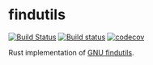 # findutils

[![Build Status](https://travis-ci.org/uutils/findutils.svg?branch=master)](https://travis-ci.org/uutils/findutils)
[![Build status](https://ci.appveyor.com/api/projects/status/wrmbs03dn6sb721e/branch/master?svg=true)](https://ci.appveyor.com/project/Arcterus/findutils/branch/master)
[![codecov](https://codecov.io/gh/uutils/findutils/branch/master/graph/badge.svg)](https://codecov.io/gh/uutils/findutils)

Rust implementation of [GNU findutils](https://www.gnu.org/software/findutils/).
